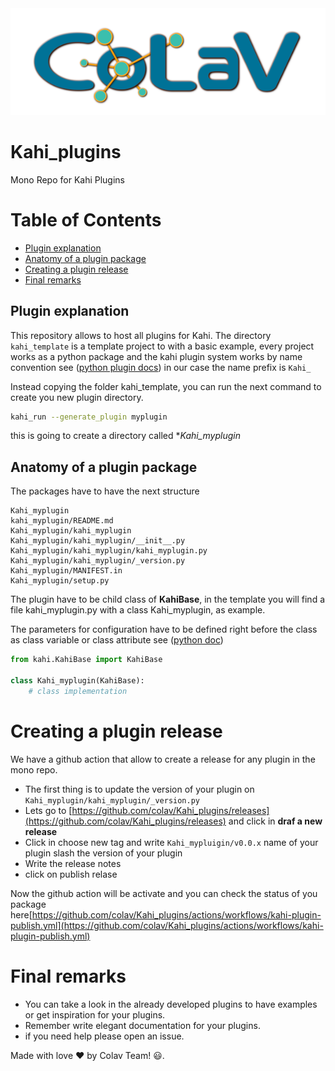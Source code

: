 <center><img src="https://raw.githubusercontent.com/colav/colav.github.io/master/img/Logo.png"/></center>

# Kahi_plugins
Mono Repo for Kahi Plugins 

# Table of Contents
* [Plugin explanation](#explanation)
* [Anatomy of a plugin package](#anatomy)
* [Creating a plugin release](#release)
* [Final remarks](#remarks)

## Plugin explanation <a name="explanation"></a>
This repository allows to host all plugins for Kahi.
The directory `kahi_template` is a template project to with a basic example, 
every project works as a python package and the kahi plugin system works by name convention see ([python plugin docs](https://packaging.python.org/en/latest/guides/creating-and-discovering-plugins/#using-naming-convention))
in our case the name prefix is `Kahi_`

Instead copying the folder kahi_template, you can run the next command to create you new plugin directory.
```sh
kahi_run --generate_plugin myplugin
```
this is going to create a directory called  **Kahi_myplugin*

## Anatomy of a plugin package <a name="anatomy"></a>
The packages have to have the next structure
```
Kahi_myplugin
kahi_myplugin/README.md
Kahi_myplugin/kahi_myplugin
Kahi_myplugin/kahi_myplugin/__init__.py
Kahi_myplugin/kahi_myplugin/kahi_myplugin.py
Kahi_myplugin/kahi_myplugin/_version.py
Kahi_myplugin/MANIFEST.in
Kahi_myplugin/setup.py
```


The plugin have to be child class of **KahiBase**,
in the template you will find a file kahi_myplugin.py with a class Kahi_myplugin, 
as example.

The parameters for configuration have to be defined right before the class as class variable or class attribute  see ([python doc](https://docs.python.org/3/tutorial/classes.html#class-and-instance-variables))
```py
from kahi.KahiBase import KahiBase

class Kahi_myplugin(KahiBase):
    # class implementation
```


# Creating a plugin release <a name="release"></a>
We have a github action that allow to create a release for any plugin in the mono repo.
* The first thing is to update the version of your plugin on 
`Kahi_myplugin/kahi_myplugin/_version.py`
* Lets go to [https://github.com/colav/Kahi_plugins/releases](https://github.com/colav/Kahi_plugins/releases) and click in **draf a new release**
* Click in choose new tag and write `Kahi_mypluigin/v0.0.x` name of your plugin slash the version of your plugin
* Write the release notes
* click on publish relase

Now the github action will be activate and you can check the status of you package here[https://github.com/colav/Kahi_plugins/actions/workflows/kahi-plugin-publish.yml](https://github.com/colav/Kahi_plugins/actions/workflows/kahi-plugin-publish.yml)

# Final remarks <a name="remarks"></a>
* You can take a look in the already developed plugins to have examples or get inspiration for your plugins.
* Remember write elegant documentation for your plugins.
* if you need help please open an issue.

Made with love ❤️ by Colav Team! 😃.

